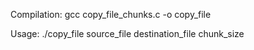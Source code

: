 Compilation:
gcc copy_file_chunks.c -o copy_file

Usage:
./copy_file source_file destination_file chunk_size
